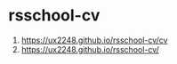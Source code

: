 # rsschool-cv  
1. https://ux2248.github.io/rsschool-cv/cv  
2. https://ux2248.github.io/rsschool-cv/  
